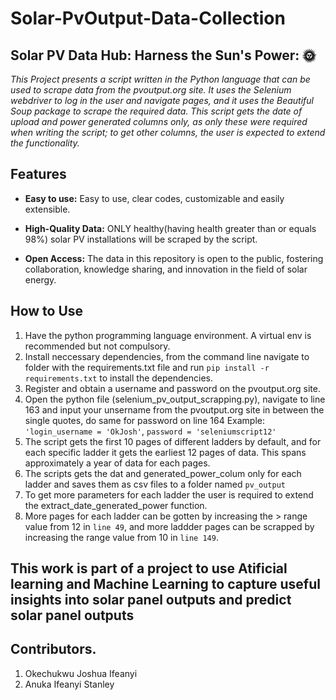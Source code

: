 # Solar-PvOutput-Data-Collection
## Solar PV Data Hub: Harness the Sun's Power: :sun_with_face:
 
*This Project presents a script written in the Python language that can be used to scrape data from the pvoutput.org site. It uses the Selenium webdriver to log in the user and navigate pages, and it uses the Beautiful Soup package to scrape the required data. This script gets the date of upload and power generated columns only, as only these were required when writing the script; to get other columns, the user is expected to extend the functionality.*

## Features

- **Easy to use:** Easy to use, clear codes, customizable and easily extensible.

- **High-Quality Data:** ONLY healthy(having health greater than or equals 98%) solar PV installations will be scraped by the script.

- **Open Access:** The data in this repository is open to the public, fostering collaboration, knowledge sharing, and innovation in the field of solar energy.

## How to Use

1.  Have the python programming language environment. A virtual env is recommended but not compulsory.
2.  Install neccessary dependencies, from the command line navigate to folder with the requirements.txt file and run `pip install -r requirements.txt` to install the dependencies.
3.  Register and obtain a username and password on the pvoutput.org site.
4.  Open the python file (selenium_pv_output_scrapping.py), navigate to line 163 and input your unsername from the pvoutput.org site in between the single quotes, do same for password on line 164
    Example:
    `'login_username = 'OkJosh'`,
    `password = 'seleniumscript12'`
6. The script gets the first 10 pages of different ladders by default, and for each specific ladder it gets the earliest 12 pages of data. This spans approximately a year of data for each pages.
7. The scripts gets the dat and generated_power_colum only for each ladder and saves them as csv files to a folder named  `pv_output`
8. To get more parameters for each ladder the user is required to extend the extract_date_generated_power function.
9. More pages for each ladder can be gotten by increasing the > range value from 12 in `line 49`, and more laddder pages can be scrapped by increasing the range value from 10 in `line 149`.


## This work is part of a project to use Atificial learning and Machine Learning to capture useful insights into solar panel outputs and predict solar panel outputs ##
## Contributors.
1. Okechukwu Joshua Ifeanyi
2. Anuka Ifeanyi Stanley
